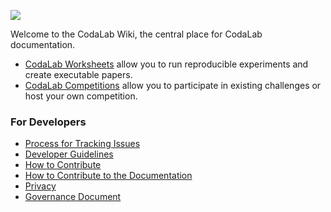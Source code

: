 <a href="http://www.codalab.org"><img src="https://github.com/codalab/codalab/wiki/images/codalab-logo.png" /></a>

Welcome to the CodaLab Wiki, the central place for CodaLab documentation.

* [CodaLab Worksheets](Worksheets) allow you to run reproducible experiments and create executable papers.
* [CodaLab Competitions](Competitions) allow you to participate in existing challenges or host your own competition.

### For Developers

* [Process for Tracking Issues](Dev_Issue-tracking)
* [Developer Guidelines](Dev_Developer-Guidelines)
* [How to Contribute](Dev_How-to-Contribute)
* [How to Contribute to the Documentation](Project_About_Documentation)
* [Privacy](Privacy)
* [Governance Document](https://github.com/codalab/codalab/blob/master/docs/Community-Governance.md)
